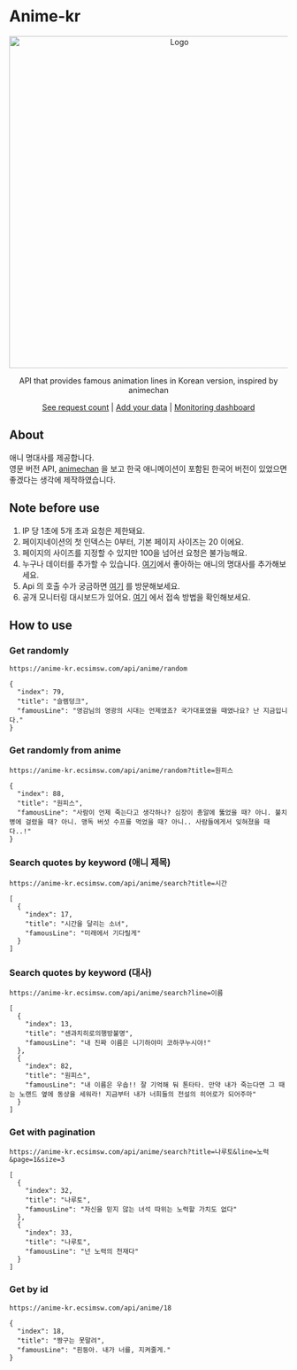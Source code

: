 # Anime-kr
<p align="center">
  <a>
    <img src="https://github.com/Giggle-projects/anime-kr/assets/46060746/7ac08e5e-2f29-4d28-905f-410121abb61f" alt="Logo" width="600">
  </a>
  <p align="center">API that provides famous animation lines in Korean version, inspired by animechan </p>
  <p align="center">
    <a href="https://anime-kr.ecsimsw.com/api/counts">See request count</a>
    |
    <a href="https://github.com/Giggle-projects/anime-kr/issues/25">Add your data</a>
    |
    <a href="https://github.com/Giggle-projects/anime-kr/tree/main/utils-monitoring">Monitoring dashboard</a>
  </p>
</p>

## About

애니 명대사를 제공합니다.      
영문 버전 API, [animechan](https://github.com/rocktimsaikia/animechan) 을 보고 한국 애니메이션이 포함된 한국어 버전이 있었으면 좋겠다는 생각에 제작하였습니다.      
     
## Note before use
1. IP 당 1초에 5개 초과 요청은 제한돼요.
2. 페이지네이션의 첫 인덱스는 0부터, 기본 페이지 사이즈는 20 이에요.
3. 페이지의 사이즈를 지정할 수 있지만 100을 넘어선 요청은 불가능해요.
4. 누구나 데이터를 추가할 수 있습니다. [여기](https://github.com/Giggle-projects/anime-kr/issues/25)에서 좋아하는 애니의 명대사를 추가해보세요.
5. Api 의 호출 수가 궁금하면 [여기](https://anime-kr.ecsimsw.com/api/counts) 를 방문해보세요.
6. 공개 모니터링 대시보드가 있어요. [여기](https://github.com/Giggle-projects/anime-kr/tree/main/utils-monitoring) 에서 접속 방법을 확인해보세요.

## How to use

### Get randomly

```
https://anime-kr.ecsimsw.com/api/anime/random
```

```
{
  "index": 79,
  "title": "슬램덩크",
  "famousLine": "영감님의 영광의 시대는 언제였죠? 국가대표였을 때였나요? 난 지금입니다."
}
```

### Get randomly from anime

```
https://anime-kr.ecsimsw.com/api/anime/random?title=원피스
```

```
{
  "index": 88,
  "title": "원피스",
  "famousLine": "사람이 언제 죽는다고 생각하나? 심장이 총알에 뚫었을 때? 아니. 불치병에 걸렸을 때? 아니. 맹독 버섯 수프를 먹었을 때? 아니.. 사람들에게서 잊혀졌을 때다..!"
}
```

### Search quotes by keyword (애니 제목)

```
https://anime-kr.ecsimsw.com/api/anime/search?title=시간
```

```
[
  {
    "index": 17,
    "title": "시간을 달리는 소녀",
    "famousLine": "미래에서 기다릴게"
  }
]
```

### Search quotes by keyword (대사)

```
https://anime-kr.ecsimsw.com/api/anime/search?line=이름
```

```
[
  {
    "index": 13,
    "title": "센과치히로의행방불명",
    "famousLine": "내 진짜 이름은 니기하야미 코하쿠누시야!"
  },
  {
    "index": 82,
    "title": "원피스",
    "famousLine": "내 이름은 우솝!! 잘 기억해 둬 톤타타. 만약 내가 죽는다면 그 때는 노랜드 옆에 동상을 세워라! 지금부터 내가 너희들의 전설의 히어로가 되어주마"
  }
]
```

### Get with pagination

```
https://anime-kr.ecsimsw.com/api/anime/search?title=나루토&line=노력&page=1&size=3
```

```
[
  {
    "index": 32,
    "title": "나루토",
    "famousLine": "자신을 믿지 않는 녀석 따위는 노력할 가치도 없다"
  },
  {
    "index": 33,
    "title": "나루토",
    "famousLine": "넌 노력의 천재다"
  }
]
```

### Get by id
```
https://anime-kr.ecsimsw.com/api/anime/18
```

```
{
  "index": 18,
  "title": "짱구는 못말려",
  "famousLine": "흰둥아. 내가 너를, 지켜줄게."
}
```

